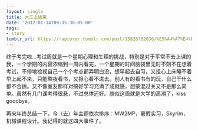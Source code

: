 ```yaml
---
layout: single
title: 大三上结束
date: '2012-01-14T09:35:38-05:00'
tags:
- story
tumblr_url: https://rapturer.tumblr.com/post/15826762036/%E5%A4%A7%E4%B8%89%E4%B8%8A%E7%BB%93%E6%9D%9F
---
```

终于考完啦…考试周就是一个星期心理和生理的挑战，特别是对于平常不去上课的我，一个学期的内容浓缩到一周内看完，一个星期的时间脑袋里无时不刻不在想着考试，不停地检视自己一个个考点都弄明白没，想早起去自习，又担心上床睡不着早上起不来，只能熬夜看书，又担心看不进去。别人有的看书有的玩，自己干什么都不合适。又不像室友那样对搞好学习充满了成就感，想蒙混过关又不是那么简单。虽然有几门课考得很悬，不过总体还好。貌似这周就是大学的高潮了，kiss goodbye。

再来年终总结一下，今（去）年主题依次排序：MW2MP，暑假实习，Skyrim，机械课程设计。我记得的就这四大事件了。

